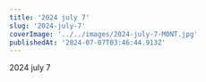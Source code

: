 ```yaml
---
title: '2024 july 7'
slug: '2024-july-7'
coverImage: '../../images/2024-july-7-M0NT.jpg'
publishedAt: '2024-07-07T03:46:44.913Z'
---
```


2024 july 7